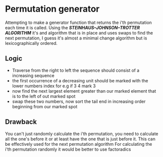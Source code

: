 # Permutation generator

Attempting to make a generator function that returns the i'th permutation each time
it is called. Using the ***STEINHAUS–JOHNSON–TROTTER ALGORITHM*** it's and algorithm
that is in place and uses swaps to find the next permutation, I guess it's almost a 
minimal change algorithm but is lexicographically ordered.

## Logic 

* Traverse from the right to left the sequence should consist of a increasing sequence
* the first occurrence of a decreasing unit should be marked with the lower numbers index for e.g if 3 4 mark 3
* now find the next largest element greater than our marked element that is to the left of out marked spot
* swap these two numbers, now sort the tail end in increasing order beginning from our marked spot

## Drawback 

You can't just randomly calculate the i'th permutation, you need to calculate all the one's before it 
or at least have the one that is just before it. This can be effectively used for the next permutation algorithm
For calculating the i'th permutation randomly it would be better to use factoradics

